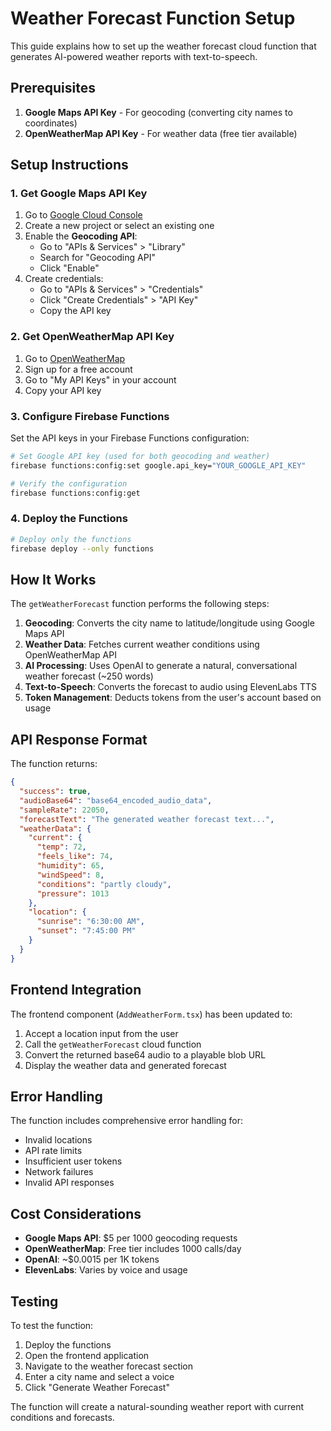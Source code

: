 # Weather Forecast Function Setup

This guide explains how to set up the weather forecast cloud function that generates AI-powered weather reports with text-to-speech.

## Prerequisites

1. **Google Maps API Key** - For geocoding (converting city names to coordinates)
2. **OpenWeatherMap API Key** - For weather data (free tier available)

## Setup Instructions

### 1. Get Google Maps API Key

1. Go to [Google Cloud Console](https://console.cloud.google.com/)
2. Create a new project or select an existing one
3. Enable the **Geocoding API**:
   - Go to "APIs & Services" > "Library"
   - Search for "Geocoding API"
   - Click "Enable"
4. Create credentials:
   - Go to "APIs & Services" > "Credentials"
   - Click "Create Credentials" > "API Key"
   - Copy the API key

### 2. Get OpenWeatherMap API Key

1. Go to [OpenWeatherMap](https://openweathermap.org/api)
2. Sign up for a free account
3. Go to "My API Keys" in your account
4. Copy your API key

### 3. Configure Firebase Functions

Set the API keys in your Firebase Functions configuration:

```bash
# Set Google API key (used for both geocoding and weather)
firebase functions:config:set google.api_key="YOUR_GOOGLE_API_KEY"

# Verify the configuration
firebase functions:config:get
```

### 4. Deploy the Functions

```bash
# Deploy only the functions
firebase deploy --only functions
```

## How It Works

The `getWeatherForecast` function performs the following steps:

1. **Geocoding**: Converts the city name to latitude/longitude using Google Maps API
2. **Weather Data**: Fetches current weather conditions using OpenWeatherMap API
3. **AI Processing**: Uses OpenAI to generate a natural, conversational weather forecast (~250 words)
4. **Text-to-Speech**: Converts the forecast to audio using ElevenLabs TTS
5. **Token Management**: Deducts tokens from the user's account based on usage

## API Response Format

The function returns:

```json
{
  "success": true,
  "audioBase64": "base64_encoded_audio_data",
  "sampleRate": 22050,
  "forecastText": "The generated weather forecast text...",
  "weatherData": {
    "current": {
      "temp": 72,
      "feels_like": 74,
      "humidity": 65,
      "windSpeed": 8,
      "conditions": "partly cloudy",
      "pressure": 1013
    },
    "location": {
      "sunrise": "6:30:00 AM",
      "sunset": "7:45:00 PM"
    }
  }
}
```

## Frontend Integration

The frontend component (`AddWeatherForm.tsx`) has been updated to:

1. Accept a location input from the user
2. Call the `getWeatherForecast` cloud function
3. Convert the returned base64 audio to a playable blob URL
4. Display the weather data and generated forecast

## Error Handling

The function includes comprehensive error handling for:

- Invalid locations
- API rate limits
- Insufficient user tokens
- Network failures
- Invalid API responses

## Cost Considerations

- **Google Maps API**: $5 per 1000 geocoding requests
- **OpenWeatherMap**: Free tier includes 1000 calls/day
- **OpenAI**: ~$0.0015 per 1K tokens
- **ElevenLabs**: Varies by voice and usage

## Testing

To test the function:

1. Deploy the functions
2. Open the frontend application
3. Navigate to the weather forecast section
4. Enter a city name and select a voice
5. Click "Generate Weather Forecast"

The function will create a natural-sounding weather report with current conditions and forecasts.
